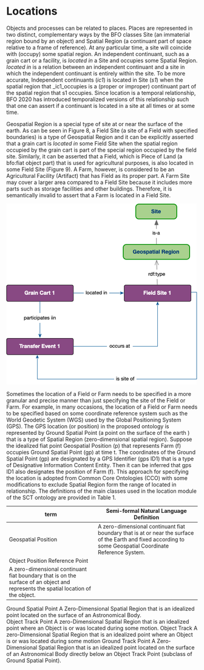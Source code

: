 


# Locations 

Objects and processes can be related to places. Places are represented in two distinct, complementary ways by the BFO classes Site  (an immaterial region bound by an object) and Spatial Region  (a continuant part of space relative to a frame of reference). At any particular time, a site will coincide with (occupy) some spatial region. An independent continuant, such as a grain cart or a facility, is  _located in_  a Site  and occupies some Spatial Region.  _located in_  is a relation between an independent continuant and a site in which the independent continuant is entirely within the site. To be more accurate, Independent continuants  (_ic1_) is located in Site  (_s1_) when the spatial region that  _ic1_occupies is a (proper or improper) continuant part of the spatial region that s1 occupies. Since location is a temporal relationship, BFO 2020 has introduced temporalized versions of this relationship such that one can assert if a continuant is located in a site at all times or at some time.

Geospatial Region  is a special type of site at or near the surface of the earth. As can be seen in Figure  8, a Field Site  (a site of a Field with specified boundaries) is a type of Geospatial Region  and it can be explicitly asserted that a grain cart is  _located in_  some Field Site  when the spatial region occupied by the grain cart is part of the special region occupied by the field site. Similarly, it can be asserted that a Field, which is Piece of Land  (a bfo:fiat object part) that is used for agricultural purposes, is also located in some Field Site (Figure  9).  A Farm, however, is considered to be an Agricultural Facility  (Artifact) that has Field as its proper part. A Farm Site  may cover a larger area compared to a Field Site  because it includes more parts such as storage facilities and other buildings. Therefore, it is semantically invalid to assert that a Farm is located in a Field Site.


![A Grain Cart (Object) is located in a Site and the Transfer Event occurs at a site](https://github.com/InfoneerTXST/IOF-SupplyChain-WG/blob/master/Documentation%20%26%20Resources/images/location-3.png)

Sometimes the location of a Field or Farm needs to be specified in a more granular and precise manner than just specifying the site of the Field or Farm. For example, in many occasions, the location of a Field or Farm needs to be specified based on some coordinate reference system such as the World Geodetic System (WGS) used by the Global Positioning System (GPS). The GPS location (or position) in the proposed ontology is represented  by Ground Spatial Point (a point on the surface of the earth ) that is a type of Spatial Region (zero-dimensional spatial region). Suppose the idealized fiat point Geospatial Position (p) that represents Farm (f) occupies Ground Spatial Point (gp) at time t. The coordinates of the Ground Spatial Point (gp) are designated by a GPS Identifier (gps ID1) that is a type of Designative Information Content Entity. Then it can be inferred that gps ID1 also designates the position of Farm (f). This approach for specifying the location is adopted from Common Core Ontologies (CCO) with some modifications to exclude Spatial Region form the range of located in relationship. The definitions of the main classes used in the location module of the SCT ontology are provided in Table 1.

| term | Semi-formal Natural Language Definition |
|--|--|
| Geospatial Position	| A zero-dimensional continuant fiat boundary that is at or near the surface of the Earth and fixed according to some Geospatial Coordinate Reference System.|
|Object Position Reference Point|
	A zero-dimensional continuant fiat boundary that is on the surface of an object and represents the spatial location of the object.|




Ground Spatial Point	A Zero-Dimensional Spatial Region that is an idealized point located on the surface of an Astronomical Body.  
Object Track Point	A zero-Dimensional Spatial Region that is an idealized point where an Object is or was located during some motion. 
Object Track 	A zero-Dimensional Spatial Region that is an idealized point where an Object is or was located during some motion
Ground Track Point 	A Zero-Dimensional Spatial Region that is an idealized point located on the surface of an Astronomical Body directly below an Object Track Point (subclass of Ground Spatial Point).

